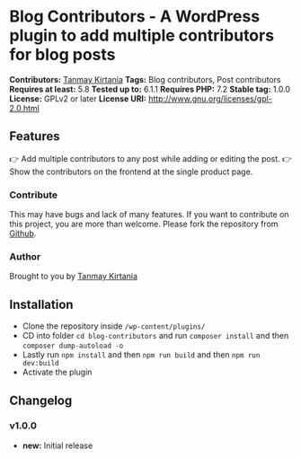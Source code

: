 # Blog Contributors - A WordPress plugin to add multiple contributors for blog posts #
**Contributors:** [Tanmay Kirtania](https://profiles.wordpress.org/tanmjay/)
**Tags:** Blog contributors, Post contributors
**Requires at least:** 5.8
**Tested up to:** 6.1.1
**Requires PHP:** 7.2
**Stable tag:** 1.0.0
**License:** GPLv2 or later
**License URI:** http://www.gnu.org/licenses/gpl-2.0.html

## Features ##

👉 Add multiple contributors to any post while adding or editing the post.
👉 Show the contributors on the frontend at the single product page.

### Contribute ###
This may have bugs and lack of many features. If you want to contribute on this project, you are more than welcome. Please fork the repository from [Github](https://github.com/tanmayjay/blog-contributors).

### Author ###
Brought to you by [Tanmay Kirtania](https://jktanmay.com)

## Installation ##

-   Clone the repository inside `/wp-content/plugins/`
-   CD into folder `cd blog-contributors` and run `composer install` and then `composer dump-autoload -o`
-   Lastly run `npm install` and then `npm run build` and then `npm run dev:build`
-   Activate the plugin


## Changelog ##

### v1.0.0 ###

- **new:** Initial release
